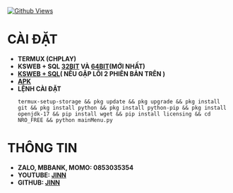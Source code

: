 [![Github Views](https://img.shields.io/github/views/JINN1368/NRO_FREE/total.svg)]()
# CÀI ĐẶT
- **TERMUX (CHPLAY)**
- **KSWEB + SQL [32BIT](https://web1s.info/myMO7Y1AVT) VÀ [64BIT](https://web1s.info/3IANrICchx)(MỚI NHẤT)**
- **[KSWEB + SQL](https://web1s.info/lkDW4cDUpU)( NẾU GẶP LỖI 2 PHIÊN BẢN TRÊN )**
- **[APK](https://web1s.info/dk69VwM3Ry)**
- **LỆNH CÀI ĐẶT**
  ```
  termux-setup-storage && pkg update && pkg upgrade && pkg install git && pkg install python && pkg install python-pip && pkg install openjdk-17 && pip install wget && pip install licensing && cd NRO_FREE && python mainMenu.py
  ```
# THÔNG TIN 
* **ZALO, MBBANK, MOMO: 0853035354**
* **YOUTUBE: [JINN](https://www.youtube.com/@JINN1368)**
* **GITHUB: [JINN](GITHUB.COM/JINN1368)**
